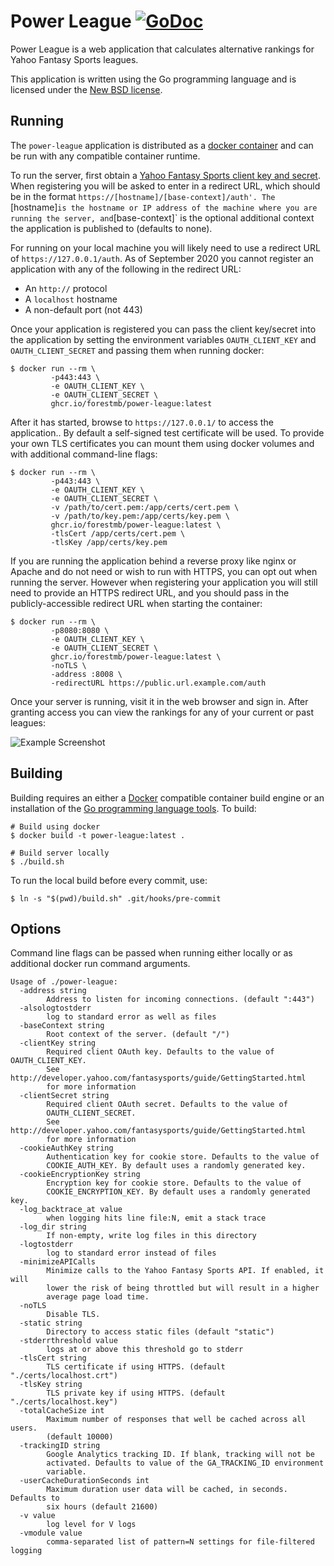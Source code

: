 # Power League [![GoDoc](https://godoc.org/github.com/Forestmb/power-league?status.png)](https://godoc.org/github.com/Forestmb/power-league) #

Power League is a web application that calculates alternative rankings for
Yahoo Fantasy Sports leagues.

This application is written using the Go programming language and is licensed
under the [New BSD license](
https://github.com/Forestmb/power-league/blob/master/LICENSE).

## Running ##

The `power-league` application is distributed as a [docker container](
https://github.com/users/Forestmb/packages/container/package/power-league) and
can be run with any compatible container runtime.

To run the server, first obtain a [Yahoo Fantasy Sports client key and secret](
http://developer.yahoo.com/fantasysports/guide/GettingStarted.html). When
registering you will be asked to enter in a redirect URL, which should be in the
format `https://[hostname]/[base-context]/auth'. The `[hostname]` is the
hostname or IP address of the machine where you are running the server, and
`[base-context]` is the optional additional context the application is published
to (defaults to none).

For running on your local machine you will likely need to use a redirect URL of
`https://127.0.0.1/auth`. As of September 2020 you cannot register an
application with any of the following in the redirect URL:

- An `http://` protocol
- A `localhost` hostname
- A non-default port (not 443)

Once your application is registered you can pass the client key/secret into the
application by setting the environment variables `OAUTH_CLIENT_KEY` and
`OAUTH_CLIENT_SECRET` and passing them when running docker:

    $ docker run --rm \
             -p443:443 \
             -e OAUTH_CLIENT_KEY \
             -e OAUTH_CLIENT_SECRET \
             ghcr.io/forestmb/power-league:latest

After it has started, browse to `https://127.0.0.1/` to access the application..
By default a self-signed test certificate will be used. To provide your own TLS
certificates you can mount them using docker volumes and with additional
command-line flags:

    $ docker run --rm \
             -p443:443 \
             -e OAUTH_CLIENT_KEY \
             -e OAUTH_CLIENT_SECRET \
             -v /path/to/cert.pem:/app/certs/cert.pem \
             -v /path/to/key.pem:/app/certs/key.pem \
             ghcr.io/forestmb/power-league:latest \
             -tlsCert /app/certs/cert.pem \
             -tlsKey /app/certs/key.pem

If you are running the application behind a reverse proxy like nginx or Apache
and do not need or wish to run with HTTPS, you can opt out when running the
server. However when registering your application you will still need to provide
an HTTPS redirect URL, and you should pass in the publicly-accessible redirect
URL when starting the container:

    $ docker run --rm \
             -p8080:8080 \
             -e OAUTH_CLIENT_KEY \
             -e OAUTH_CLIENT_SECRET \
             ghcr.io/forestmb/power-league:latest \
             -noTLS \
             -address :8008 \
             -redirectURL https://public.url.example.com/auth

Once your server is running, visit it in the web browser and sign in. After
granting access you can view the rankings for any of your current or past
leagues:

![Example Screenshot](https://raw.github.com/Forestmb/power-league/master/doc/screenshots/rankings.png)

## Building ##

Building requires an either a [Docker](https://www.docker.com/) compatible
container build engine or an installation of the [Go programming language tools](
https://golang.org/doc/install). To build:

    # Build using docker
    $ docker build -t power-league:latest .

    # Build server locally
    $ ./build.sh

To run the local build before every commit, use:

    $ ln -s "$(pwd)/build.sh" .git/hooks/pre-commit

## Options ##

Command line flags can be passed when running either locally or as additional docker run
command arguments.

    Usage of ./power-league:
      -address string
        	Address to listen for incoming connections. (default ":443")
      -alsologtostderr
        	log to standard error as well as files
      -baseContext string
        	Root context of the server. (default "/")
      -clientKey string
        	Required client OAuth key. Defaults to the value of OAUTH_CLIENT_KEY.
            See http://developer.yahoo.com/fantasysports/guide/GettingStarted.html
            for more information
      -clientSecret string
        	Required client OAuth secret. Defaults to the value of
            OAUTH_CLIENT_SECRET.
            See http://developer.yahoo.com/fantasysports/guide/GettingStarted.html
            for more information
      -cookieAuthKey string
        	Authentication key for cookie store. Defaults to the value of
            COOKIE_AUTH_KEY. By default uses a randomly generated key.
      -cookieEncryptionKey string
        	Encryption key for cookie store. Defaults to the value of
            COOKIE_ENCRYPTION_KEY. By default uses a randomly generated key.
      -log_backtrace_at value
        	when logging hits line file:N, emit a stack trace
      -log_dir string
        	If non-empty, write log files in this directory
      -logtostderr
        	log to standard error instead of files
      -minimizeAPICalls
        	Minimize calls to the Yahoo Fantasy Sports API. If enabled, it will
            lower the risk of being throttled but will result in a higher
            average page load time.
      -noTLS
        	Disable TLS.
      -static string
        	Directory to access static files (default "static")
      -stderrthreshold value
        	logs at or above this threshold go to stderr
      -tlsCert string
        	TLS certificate if using HTTPS. (default "./certs/localhost.crt")
      -tlsKey string
        	TLS private key if using HTTPS. (default "./certs/localhost.key")
      -totalCacheSize int
        	Maximum number of responses that well be cached across all users.
            (default 10000)
      -trackingID string
        	Google Analytics tracking ID. If blank, tracking will not be
            activated. Defaults to value of the GA_TRACKING_ID environment
            variable.
      -userCacheDurationSeconds int
        	Maximum duration user data will be cached, in seconds. Defaults to
            six hours (default 21600)
      -v value
        	log level for V logs
      -vmodule value
        	comma-separated list of pattern=N settings for file-filtered logging
